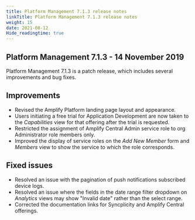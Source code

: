 ```yaml
---
title: Platform Management 7.1.3 release notes
linkTitle: Platform Management 7.1.3 release notes
weight: 15
date: 2021-08-12
Hide_readingtime: true
---
```


## Platform Management 7.1.3 - 14 November 2019

Platform Management 7.1.3 is a patch release, which includes several improvements and bug fixes.

## Improvements

* Revised the Amplify Platform landing page layout and appearance.
* Users initiating a free trial for Application Development are now taken to the *Capabilities* view for that offering after the trial is requested.
* Restricted the assignment of Amplify Central Admin service role to org Administrator role members only.
* Improved the display of service roles on the *Add New Member* form and *Members* view to show the service to which the role corresponds.

## Fixed issues

* Resolved an issue with the pagination of push notifications subscribed device logs.
* Resolved an issue where the fields in the date range filter dropdown on *Analytics* views may show "Invalid date" rather than the select range.
* Corrected the documentation links for Syncplicity and Amplify Central offerings.
